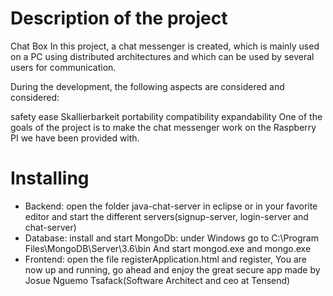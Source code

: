 # Description of the project
Chat Box
In this project, a chat messenger is created, which is mainly used on a PC using distributed architectures and which can be used by several users for communication.

During the development, the following aspects are considered and considered:

safety
ease
Skallierbarkeit
portability
compatibility
expandability
One of the goals of the project is to make the chat messenger work on the Raspberry PI we have been provided with.

# Installing
+ Backend: open the folder java-chat-server in eclipse or in your favorite editor and start the different servers(signup-server, login-server and chat-server)                                                                                                               
+ Database: install and start MongoDb: under Windows go to C:\Program Files\MongoDB\Server\3.6\bin 
    And start mongod.exe and mongo.exe
+ Frontend: open the file registerApplication.html and register, You are now up and running, go ahead and enjoy the great secure app made by Josue Nguemo Tsafack(Software Architect and ceo at Tensend)


